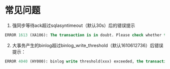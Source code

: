 # 常见问题

1.	强同步等待ack超过sqlasyntimeout（默认30s）后的错误提示

```sql
ERROR 1613 (XA106): The transaction is in doubt. Please check whether the transaction has been committed.
```

2.	大事务产生的binlog超过binlog_write_threshold（默认1610612736）后错误提示：

```sql
ERROR 4040 (HY000): binlog write threshold(xxx) exceeded, the transaction has xxx (bytes) binlogs, it is aborted.
```